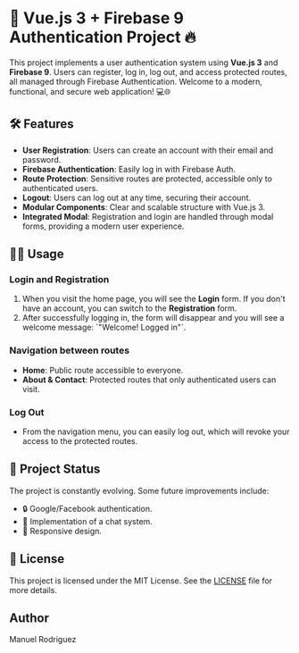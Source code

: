 # 🚀 Vue.js 3 + Firebase 9 Authentication Project 🔥

This project implements a user authentication system using **Vue.js 3** and **Firebase 9**. Users can register, log in, log out, and access protected routes, all managed through Firebase Authentication. Welcome to a modern, functional, and secure web application! 💻🌐

## 🛠 Features

- **User Registration**: Users can create an account with their email and password.
- **Firebase Authentication**: Easily log in with Firebase Auth.
- **Route Protection**: Sensitive routes are protected, accessible only to authenticated users.
- **Logout**: Users can log out at any time, securing their account.
- **Modular Components**: Clear and scalable structure with Vue.js 3.
- **Integrated Modal**: Registration and login are handled through modal forms, providing a modern user experience.

## 🧑‍💻 Usage

### Login and Registration

1. When you visit the home page, you will see the **Login** form. If you don't have an account, you can switch to the **Registration** form.
2. After successfully logging in, the form will disappear and you will see a welcome message: \`"Welcome! Logged in"\`.

### Navigation between routes

- **Home**: Public route accessible to everyone.
- **About & Contact**: Protected routes that only authenticated users can visit.

### Log Out

- From the navigation menu, you can easily log out, which will revoke your access to the protected routes.

## 🚧 Project Status

The project is constantly evolving. Some future improvements include:
- 🔒 Google/Facebook authentication.
- 💬 Implementation of a chat system.
- 📱 Responsive design.

## 📄 License

This project is licensed under the MIT License. See the [LICENSE](./LICENSE) file for more details.

## Author
Manuel Rodriguez
